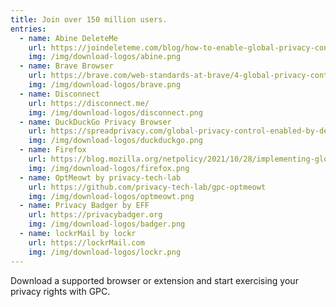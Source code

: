 ```yaml
---
title: Join over 150 million users.
entries:
  - name: Abine DeleteMe
    url: https://joindeleteme.com/blog/how-to-enable-global-privacy-control/
    img: /img/download-logos/abine.png
  - name: Brave Browser
    url: https://brave.com/web-standards-at-brave/4-global-privacy-control/
    img: /img/download-logos/brave.png
  - name: Disconnect
    url: https://disconnect.me/
    img: /img/download-logos/disconnect.png
  - name: DuckDuckGo Privacy Browser
    url: https://spreadprivacy.com/global-privacy-control-enabled-by-default/
    img: /img/download-logos/duckduckgo.png
  - name: Firefox
    url: https://blog.mozilla.org/netpolicy/2021/10/28/implementing-global-privacy-control/
    img: /img/download-logos/firefox.png
  - name: OptMeowt by privacy-tech-lab
    url: https://github.com/privacy-tech-lab/gpc-optmeowt
    img: /img/download-logos/optmeowt.png
  - name: Privacy Badger by EFF
    url: https://privacybadger.org
    img: /img/download-logos/badger.png
  - name: lockrMail by lockr
    url: https://lockrMail.com
    img: /img/download-logos/lockr.png
---
```


Download a supported browser or extension and start exercising your privacy rights with GPC.
